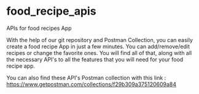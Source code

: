 # food_recipe_apis
APIs for food recipes App

With the help of our git repository and Postman Collection, you can easily create a food recipe App in just a few minutes. You can add/remove/edit recipes or change the favorite ones. You will find all of that, along with all the necessary API's to all the features that you will need for your food recipe app.

You can also find these API's Postman collection with this link : https://www.getpostman.com/collections/f29b309a375120609a84

